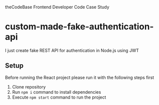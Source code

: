theCodeBase Frontend Developer Code Case Study
# custom-made-fake-authentication-api
I just create fake REST API for authentication in Node.js using JWT

## Setup
Before running the React project please run it with the following steps first

1. Clone repository
2. Run `npm i` command to install dependencies
3. Execute `npm start` command to run the project


